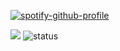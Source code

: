 [![spotify-github-profile](https://spotify-github-profile.kittinanx.com/api/view?uid=y13ofxav44t9v5f39xh4s5pi6&cover_image=true&theme=default&show_offline=false&background_color=121212&interchange=false)](https://yoursit.ee/rob)

![](https://komarev.com/ghpvc/?username=Robskan)
![status](https://api.statusbadges.me/badge/status/791957021728702464) 
